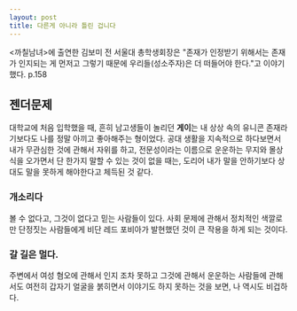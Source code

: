 ```yaml
---
layout: post
title: 다른게 아니라 틀린 겁니다
---
```



<div class="message">
<까칠남녀>에 출연한 김보미 전 서울대 총학생회장은 "존재가 인정받기 위해서는 존재가 인지되는 게 먼저고 그렇기 때문에 우리들(성소주자)은 더 떠들어야 한다."고 이야기했다. p.158
</div>

## 젠더문제
대학교에 처음 입학했을 때, 흔히 남고생들이 놀리던 <strong>게이</strong>는 내 상상 속의 유니콘 존재라기보다도 나를 정말 아끼고 좋아해주는 형이었다.
공대 생활을 지속적으로 하다보면서 내가 무관심한 것에 관해서 자위를 하고, 전문성이라는 이름으로 운운하는 무지와 몰상식을 오가면서 단 한가지 말할 수 있는 것이 없을 때는, 도리어 내가 말을 안하기보다 상대도 말을 못하게 해야한다고 체득된 것 같다.

### 개소리다
볼 수 없다고, 그것이 없다고 믿는 사람들이 있다. 사회 문제에 관해서 정치적인 색깔로만 단정짓는 사람들에게 비단 레드 포비아가 발현했던 것이 큰 작용을 하게 되는 것이다. 

### 갈 길은 멀다.
주변에서 여성 혐오에 관해서 인지 조차 못하고 그것에 관해서 운운하는 사람들에 관해서도 여전히 갑자기 얼굴을 붉히면서 이야기도 하지 못하는 것을 보면, 나 역시도 비겁하다.

